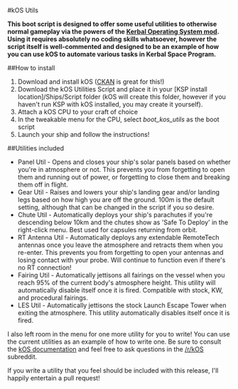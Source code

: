 #kOS Utils

**This boot script is designed to offer some useful utilities to otherwise normal gameplay via the powers of the [Kerbal Operating System mod](http://forum.kerbalspaceprogram.com/threads/68089). Using it requires absolutely no coding skills whatsoever, however the script itself is well-commented and designed to be an example of how you can use kOS to automate various tasks in Kerbal Space Program.**

##How to install

1. Download and install kOS ([CKAN](http://forum.kerbalspaceprogram.com/threads/100067) is great for this!)
2. Download the kOS Utilities Script and place it in your [KSP install location]/Ships/Script folder (kOS will create this folder, however if you haven't run KSP with kOS installed, you may create it yourself).
3. Attach a kOS CPU to your craft of choice
4. In the tweakable menu for the CPU, select *boot_kos_utils* as the boot script
5. Launch your ship and follow the instructions!

##Utilities included

* Panel Util - Opens and closes your ship's solar panels based on whether you're in atmosphere or not. This prevents you from forgetting to open them and running out of power, or forgetting to close them and breaking them off in flight.
* Gear Util - Raises and lowers your ship's landing gear and/or landing legs based on how high you are off the ground. 100m is the default setting, although that can be changed in the script if you so desire.
* Chute Util - Automatically deploys your ship's parachutes if you're descending below 10km and the chutes show as 'Safe To Deploy' in the right-click menu. Best used for capsules returning from orbit.
* RT Antenna Util - Automatically deploys any extendable RemoteTech antennas once you leave the atmosphere and retracts them when you re-enter. This prevents you from forgetting to open your antennas and losing contact with your probe. Will continue to function even if there's no RT connection!
* Fairing Util - Automatically jettisons all fairings on the vessel when you reach 95% of the current body's atmosphere height. This utility will automatically disable itself once it is fired. Compatible with stock, KW, and procedural fairings.
* LES Util - Automatically jettisons the stock Launch Escape Tower when exiting the atmosphere. This utility automatically disables itself once it is fired.

I also left room in the menu for one more utility for you to write! You can use the current utilities as an example of how to write one. Be sure to consult the [kOS documentation](http://ksp-kos.github.io/KOS_DOC/) and feel free to ask questions in the [/r/kOS](https://www.reddit.com/r/Kos) subreddit.

If you write a utility that you feel should be included with this release, I'll happily entertain a pull request!